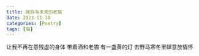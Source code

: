```yaml
---
title: 我将与未来的老猫
date: 2023-11-18
categories: [Poetry]
tags: [猫]
---
```


让我不再在意残虚的身体
带着酒和老猫
有一盏黄的灯
去野马寒冬里肆意放情怀